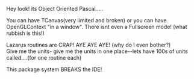 
Hey look! its Object Oriented Pascal.....


You can have TCanvas(very limited and broken) or you can have OpenGLContext "in a window".
There isnt even a Fullscreen mode! (what rubbish is this!)

Lazarus routines are CRAP! AYE AYE AYE! (why do I even bother?)<br>
Give me the units- give me the units in one place--lets have 100s of units called....(for one routine each)

This package system BREAKS the IDE!





